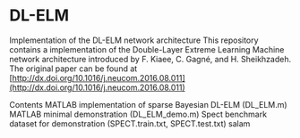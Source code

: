 # DL-ELM
Implementation of the DL-ELM network architecture
This repository contains a implementation of the Double-Layer Extreme Learning Machine network architecture introduced by F. Kiaee, C. Gagné, and H. Sheikhzadeh. The original paper can be found at
[http://dx.doi.org/10.1016/j.neucom.2016.08.011](http://dx.doi.org/10.1016/j.neucom.2016.08.011)

Contents
MATLAB implementation of sparse Bayesian DL-ELM (DL_ELM.m)
MATLAB minimal demonstration (DL_ELM_demo.m)
Spect benchmark dataset for demonstration (SPECT.train.txt, SPECT.test.txt)
salam
